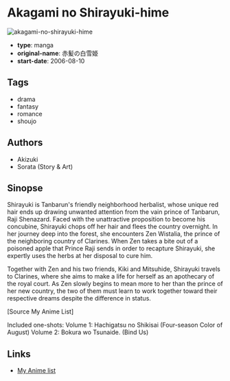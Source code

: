 # Akagami no Shirayuki-hime

![akagami-no-shirayuki-hime](https://cdn.myanimelist.net/images/manga/3/19761.jpg)

-   **type**: manga
-   **original-name**: 赤髪の白雪姫
-   **start-date**: 2006-08-10

## Tags

-   drama
-   fantasy
-   romance
-   shoujo

## Authors

-   Akizuki
-   Sorata (Story & Art)

## Sinopse

Shirayuki is Tanbarun's friendly neighborhood herbalist, whose unique red hair ends up drawing unwanted attention from the vain prince of Tanbarun, Raji Shenazard. Faced with the unattractive proposition to become his concubine, Shirayuki chops off her hair and flees the country overnight. In her journey deep into the forest, she encounters Zen Wistalia, the prince of the neighboring country of Clarines. When Zen takes a bite out of a poisoned apple that Prince Raji sends in order to recapture Shirayuki, she expertly uses the herbs at her disposal to cure him.

Together with Zen and his two friends, Kiki and Mitsuhide, Shirayuki travels to Clarines, where she aims to make a life for herself as an apothecary of the royal court. As Zen slowly begins to mean more to her than the prince of her new country, the two of them must learn to work together toward their respective dreams despite the difference in status.

[Source My Anime List]

Included one-shots:
Volume 1: Hachigatsu no Shikisai (Four-season Color of August)
Volume 2: Bokura wo Tsunaide. (Bind Us)

## Links

-   [My Anime list](https://myanimelist.net/manga/4571/Akagami_no_Shirayuki-hime)
